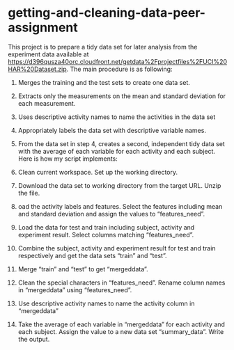 # getting-and-cleaning-data-peer-assignment
This project is to prepare a tidy data set for later analysis from the experiment data available at https://d396qusza40orc.cloudfront.net/getdata%2Fprojectfiles%2FUCI%20HAR%20Dataset.zip. The main procedure is as following:

1. Merges the training and the test sets to create one data set.
2. Extracts only the measurements on the mean and standard deviation for each measurement.
3. Uses descriptive activity names to name the activities in the data set
4. Appropriately labels the data set with descriptive variable names.
5. From the data set in step 4, creates a second, independent tidy data set with the average of each variable for each activity and each subject.
Here is how my script implements:

1. Clean current workspace. Set up the working directory.
2. Download the data set to working directory from the target URL. Unzip the file.
3. oad the activity labels and features. Select the features including mean and standard deviation and assign the values to “features_need”.
4. Load the data for test and train including subject, activity and experiment result. Select columns matching “features_need”.
5. Combine the subject, activity and experiment result for test and train respectively and get the data sets “train” and “test”.
6. Merge “train” and “test” to get “mergeddata”.
7. Clean the special characters in “features_need”. Rename column names in “mergeddata” using “features_need”.
8. Use descriptive activity names to name the activity column in “mergeddata”
9. Take the average of each variable in “mergeddata” for each activity and each subject. Assign the value to a new data set “summary_data”. Write the output.
